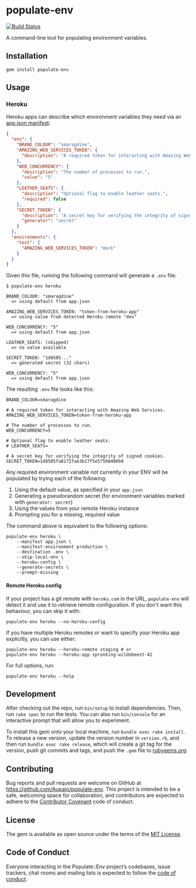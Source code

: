 # populate-env

[![Build Status](https://travis-ci.org/Aupajo/populate-env.svg?branch=master)](https://travis-ci.org/Aupajo/populate-env)

A command-line tool for populating environment variables.

## Installation

    gem install populate-env

## Usage

### Heroku

Heroku apps can describe which environment variables they need via an [app.json manifest](https://blog.heroku.com/introducing_the_app_json_application_manifest):

```json
{
  "env": {
    "BRAND_COLOUR": "smaragdine",
    "AMAZING_WEB_SERVICES_TOKEN": {
      "description": "A required token for interacting with Amazing Web Services."
    },
    "WEB_CONCURRENCY": {
      "description": "The number of processes to run.",
      "value": "5"
    },
    "LEATHER_SEATS": {
      "description": "Optional flag to enable leather seats.",
      "required": false
    },
    "SECRET_TOKEN": {
      "description": "A secret key for verifying the integrity of signed cookies.",
      "generator": "secret"
    }
  },
  "environments": {
    "test": {
      "AMAZING_WEB_SERVICES_TOKEN": "mock"
    }
  }
}
```

Given this file, running the following command will generate a `.env` file:

    $ populate-env heroku

    BRAND_COLOUR: "smaragdine"
      => using default from app.json

    AMAZING_WEB_SERVICES_TOKEN: "token-from-heroku-app"
      => using value from detected Heroku remote "dev"

    WEB_CONCURRENCY: "5"
      => using default from app.json

    LEATHER_SEATS: (skipped)
      => no value available

    SECRET_TOKEN: "1d8505..."
      => generated secret (32 chars)

    WEB_CONCURRENCY: "5"
      => using default from app.json

The resulting `.env` file looks like this:

```shell
BRAND_COLOUR=smaragdine

# A required token for interacting with Amazing Web Services.
AMAZING_WEB_SERVICES_TOKEN=token-from-heroku-app

# The number of processes to run.
WEB_CONCURRENCY=5

# Optional flag to enable leather seats.
# LEATHER_SEATS=

# A secret key for verifying the integrity of signed cookies.
SECRET_TOKEN=1d8505fa8172fae3b17f5e57568406b8
```

Any required environment variable not currently in your ENV will be populated by trying each of the following:

1. Using the default value, as specified in your `app.json`
2. Generating a pseudorandom secret (for environment variables marked with `generator: secret`)
3. Using the values from your remote Heroku instance
4. Prompting you for a missing, required value

The command above is equivalent to the following options:

    populate-env heroku \
        --manifest app.json \
        --manifest-environment production \
        --destination .env \
        --skip-local-env \
        --heroku-config \
        --generate-secrets \
        --prompt-missing

#### Remote Heroku config

If your project has a git remote with `heroku.com` in the URL, `populate-env`
will detect it and use it to retrieve remote configuration. If you don't want
this behaviour, you can skip it with:

    populate-env heroku --no-heroku-config

If you have multiple Heroku remotes or want to specify your Heroku app
explicitly, you can use either:

    populate-env heroku --heroku-remote staging # or
    populate-env heroku --heroku-app spronking-wildebeest-42

For full options, run:

    populate-env heroku --help

## Development

After checking out the repo, run `bin/setup` to install dependencies. Then, run `rake spec` to run the tests. You can also run `bin/console` for an interactive prompt that will allow you to experiment.

To install this gem onto your local machine, run `bundle exec rake install`. To release a new version, update the version number in `version.rb`, and then run `bundle exec rake release`, which will create a git tag for the version, push git commits and tags, and push the `.gem` file to [rubygems.org](https://rubygems.org).

## Contributing

Bug reports and pull requests are welcome on GitHub at https://github.com/Aupajo/populate-env. This project is intended to be a safe, welcoming space for collaboration, and contributors are expected to adhere to the [Contributor Covenant](http://contributor-covenant.org) code of conduct.

## License

The gem is available as open source under the terms of the [MIT License](http://opensource.org/licenses/MIT).

## Code of Conduct

Everyone interacting in the Populate::Env project’s codebases, issue trackers, chat rooms and mailing lists is expected to follow the [code of conduct](https://github.com/Aupajo/populate-env/blob/master/CODE_OF_CONDUCT.md).
